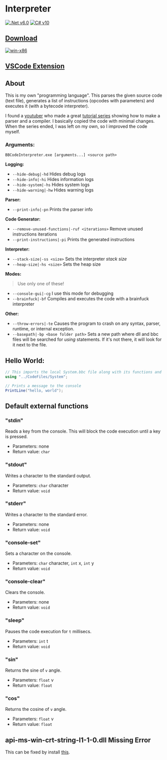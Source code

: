 # Interpreter

[![.Net v6.0](https://img.shields.io/badge/.NET-v6.0-5C2D91)](#)
[![C# v10](https://img.shields.io/badge/C%23-v10.0-239120.svg)](#)

## [Download](https://drive.google.com/uc?export=download&id=1CkZ_b0OFzaiLnU6dcoRTiy-gZOiCl3jM](https://drive.google.com/uc?export=download&id=1CkZ_b0OFzaiLnU6dcoRTiy-gZOiCl3jM))

[![win-x86](https://img.shields.io/badge/win-x86-0078D6?logo=windows&logoColor=white)](#)

## [VSCode Extension](https://github.com/BBpezsgo/InterpreterVSCodeExtension)

## About
This is my own "programming language". This parses the given source code (text file), generates a list of instructions (opcodes with parameters) and executes it (with a bytecode interpreter).

I found a [youtuber](https://www.youtube.com/c/uliwitness) who made a great
[tutorial series](https://www.youtube.com/watch?v=2DTNDrdqGlo&list=PLZjGMBjt_VVAMW53XnMtNfAQowZwMviBF)
showing how to make a parser and a compiler. I basically copied the code with minimal changes. When the series ended, I was left on my own, so I improved the code myself.

### Arguments:

`BBCodeInterpreter.exe [arguments...] <source path>`

**Logging:**
- `--hide-debug|-hd` Hides debug logs
- `--hide-info|-hi` Hides information logs
- `--hide-system|-hs` Hides system logs
- `--hide-warning|-hw` Hides warning logs

**Parser:**
- `--print-info|-pn` Prints the parser info

**Code Generator:**
- `--remove-unused-functions|-ruf <iterations>` Remove unused instructions iterations
- `--print-instructions|-pi` Prints the generated instructions

**Interpreter:**
- `--stack-size|-ss <size>` Sets the interpreter *stack size*
- `--heap-size|-hs <size>` Sets the heap size

**Modes:**
> Use only one of these!
- `--console-gui|-cg` I use this mode for debugging
- `--brainfuck|-bf` Compiles and executes the code with a brainfuck interpreter

**Other:**
- `--throw-errors|-te` Causes the program to crash on any syntax, parser, runtime, or internal exception.
- `--basepath|-bp <base folder path>` Sets a new path where dll and bbc files will be searched for *using* statements. If it's not there, it will look for it next to the file.

## Hello World:
```cs
// This imports the local System.bbc file along with its functions and structures.
using "../CodeFiles/System";

// Prints a message to the console
PrintLine("hello, world");
```

## Default external functions

### "stdin"
Reads a key from the console. This will block the code execution until a key is pressed.
- Parameters: none
- Return value: `char`

### "stdout"
Writes a character to the standard output.
- Parameters: `char` character
- Return value: `void`

### "stderr"
Writes a character to the standard error.
- Parameters: none
- Return value: `void`

### "console-set"
Sets a character on the console.
- Parameters: `char` character, `int` x, `int` y
- Return value: `void`

### "console-clear"
Clears the console.
- Parameters: none
- Return value: `void`

### "sleep"
Pauses the code execution for `t` millisecs.
- Parameters: `int` t
- Return value: `void`

### "sin"
Returns the sine of `v` angle.
- Parameters: `float` v
- Return value: `float`

### "cos"
Returns the cosine of `v` angle.
- Parameters: `float` v
- Return value: `float`

## api-ms-win-crt-string-l1-1-0.dll Missing Error
This can be fixed by install [this](https://learn.microsoft.com/en-us/cpp/windows/latest-supported-vc-redist?view=msvc-170).
